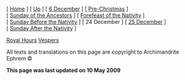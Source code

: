 \[ [Home](index.md) \] \[ [Up](dec-int.md) \] \[ [6 December](6_december.md) \] \[ [Pre-Christmas](pre-christmas.md) \] \[ [Sunday of the Ancestors](sunday_of_the_ancestors.md) \] \[ [Forefeast of the Nativity](forefeas.md) \] \[ [Sunday Before the Nativity](sunbefnat.md) \] \[ 24 December \] \[ [25 December](25dec.md) \] \[ [Sunday After the Nativity](sunday_after_the_nativity.md) \]

[Royal Hours](24decRH.md) [Vespers](24decVes.md)

All texts and translations on this page are copyright to Archimandrite Ephrem ©

**This page was last updated on 10 May 2009**
